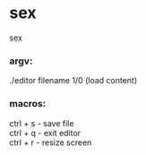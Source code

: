 # sex
sex

### argv:
./editor  filename  1/0 (load content)

### macros:
ctrl + s - save file <br>
ctrl + q - exit editor <br>
ctrl + r - resize screen
